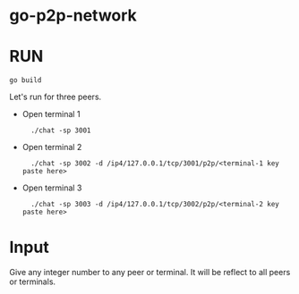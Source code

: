 # go-p2p-network

# RUN

    go build
Let's run for three peers.
- Open terminal 1
    
        ./chat -sp 3001

- Open terminal 2

        ./chat -sp 3002 -d /ip4/127.0.0.1/tcp/3001/p2p/<terminal-1 key  paste here>

- Open terminal 3

        ./chat -sp 3003 -d /ip4/127.0.0.1/tcp/3002/p2p/<terminal-2 key  paste here>

# Input

Give any integer number to any peer or terminal. It will be reflect to all peers or terminals.

